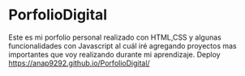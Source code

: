 # PorfolioDigital
Este es mi porfolio personal realizado con HTML,CSS y algunas funcionalidades con Javascript al cuál iré agregando  proyectos mas importantes que voy realizando durante mi aprendizaje.
Deploy https://anap9292.github.io/PorfolioDigital/
